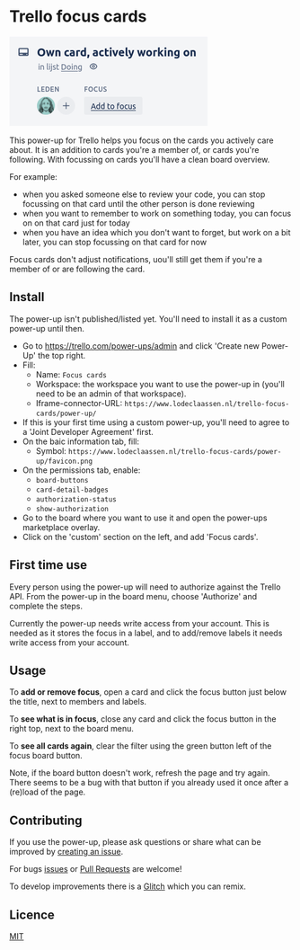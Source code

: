 # Trello focus cards

![Back of a Trello card with the Focus button below the title](/card-detail-badge.png)

This power-up for Trello helps you focus on the cards you actively care about.
It is an addition to cards you're a member of, or cards you're following.
With focussing on cards you'll have a clean board overview.

For example:

- when you asked someone else to review your code, you can stop focussing on that card until the other person is done reviewing
- when you want to remember to work on something today, you can focus on on that card just for today
- when you have an idea which you don't want to forget, but work on a bit later, you can stop focussing on that card for now

Focus cards don't adjust notifications, uou'll still get them if you're a member of or are following the card.


## Install

The power-up isn't published/listed yet. You'll need to install it as a custom power-up until then.

- Go to https://trello.com/power-ups/admin and click 'Create new Power-Up' the top right.
- Fill:
	- Name: `Focus cards`
	- Workspace: the workspace you want to use the power-up in (you'll need to be an admin of that workspace).
	- Iframe-connector-URL: `https://www.lodeclaassen.nl/trello-focus-cards/power-up/`
- If this is your first time using a custom power-up, you'll need to agree to a 'Joint Developer Agreement' first.
- On the baic information tab, fill:
	- Symbol: `https://www.lodeclaassen.nl/trello-focus-cards/power-up/favicon.png`
- On the permissions tab, enable:
	- `board-buttons`
	- `card-detail-badges`
	- `authorization-status`
	- `show-authorization`
- Go to the board where you want to use it and open the power-ups marketplace overlay.
- Click on the 'custom' section on the left, and add 'Focus cards'.


## First time use

Every person using the power-up will need to authorize against the Trello API.
From the power-up in the board menu, choose 'Authorize' and complete the steps.

Currently the power-up needs write access from your account.
This is needed as it stores the focus in a label, and to add/remove labels it needs write access from your account.


## Usage

To **add or remove focus**, open a card and click the focus button just below the title, next to members and labels.

To **see what is in focus**, close any card and click the focus button in the right top, next to the board menu.

To **see all cards again**, clear the filter using the green button left of the focus board button.

Note, if the board button doesn't work, refresh the page and try again.
There seems to be a bug with that button if you already used it once after a (re)load of the page.


## Contributing

If you use the power-up, please ask questions or share what can be improved by [creating an issue](https://github.com/lode/trello-focus-cards/issues).

For bugs [issues](https://github.com/lode/trello-focus-cards/issues) or [Pull Requests](https://github.com/lode/trello-focus-cards/pulls) are welcome!

To develop improvements there is a [Glitch](https://glitch.com/edit/#!/trello-focus-cards) which you can remix.


## Licence

[MIT](/LICENSE)
